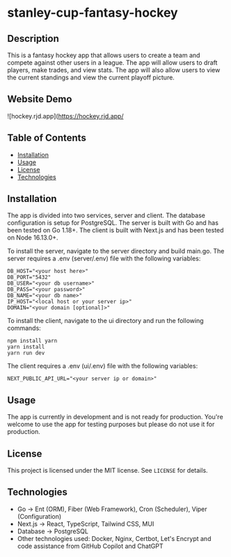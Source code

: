# stanley-cup-fantasy-hockey

## Description
This is a fantasy hockey app that allows users to create a team and compete against other users in a league. The app will allow users to draft players, make trades, and view stats. The app will also allow users to view the current standings and view the current playoff picture.

## Website Demo
![hockey.rjd.app](https://hockey.rjd.app/

## Table of Contents
* [Installation](#installation)
* [Usage](#usage)
* [License](#license)
* [Technologies](#technologies)

## Installation
The app is divided into two services, server and client. The database configuration is setup for PostgreSQL. The server is built with Go and has been tested on Go 1.18+. The client is built with Next.js and has been tested on Node 16.13.0+.

To install the server, navigate to the server directory and build main.go. The server requires a .env (server/.env) file with the following variables:
```
DB_HOST="<your host here>"
DB_PORT="5432"
DB_USER="<your db username>"
DB_PASS="<your password>"
DB_NAME="<your db name>"
IP_HOST="<local host or your server ip>"
DOMAIN="<your domain [optional]>"
```

To install the client, navigate to the ui directory and run the following commands:
```
npm install yarn
yarn install
yarn run dev
```
The client requires a .env (ui/.env) file with the following variables:
```
NEXT_PUBLIC_API_URL="<your server ip or domain>"
```

## Usage
The app is currently in development and is not ready for production. You're welcome to use the app for testing purposes but please do not use it for production.

## License
This project is licensed under the MIT license. See `LICENSE` for details.

## Technologies
* Go -> Ent (ORM), Fiber (Web Framework), Cron (Scheduler), Viper (Configuration)
* Next.js -> React, TypeScript, Tailwind CSS, MUI
* Database -> PostgreSQL
* Other technologies used: Docker, Nginx, Certbot, Let's Encrypt and code assistance from GitHub Copilot and ChatGPT